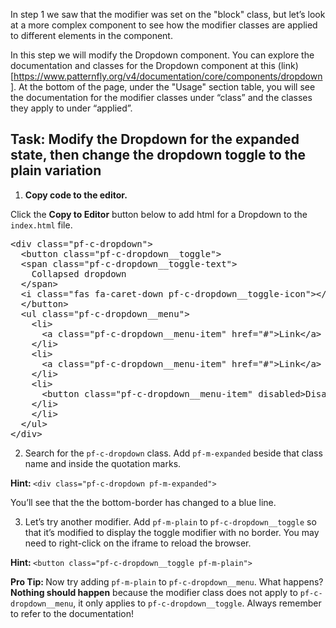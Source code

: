 In step 1 we saw that the modifier was set on the "block" class, but let’s look at a more complex component to see how the modifier classes are applied to different elements in the component.

In this step we will modify the Dropdown component. You can explore the documentation and classes for the Dropdown component at this (link)[https://www.patternfly.org/v4/documentation/core/components/dropdown]. At the bottom of the page, under the "Usage" section table, you will see the documentation for the modifier classes under “class” and the classes they apply to under “applied”.

## Task: Modify the Dropdown for the expanded state, then change the dropdown toggle to the plain variation

1) <strong>Copy code to the editor.</strong>

Click the <strong>Copy to Editor</strong> button below to add html for a Dropdown to the `index.html` file.

<pre class="file" data-filename="index.html" data-target="replace">
&lt;div class=&quot;pf-c-dropdown&quot;&gt;
  &lt;button class=&quot;pf-c-dropdown__toggle&quot;&gt;
  &lt;span class=&quot;pf-c-dropdown__toggle-text&quot;&gt;
    Collapsed dropdown
  &lt;/span&gt;
  &lt;i class=&quot;fas fa-caret-down pf-c-dropdown__toggle-icon&quot;&gt;&lt;/i&gt;
  &lt;/button&gt;
  &lt;ul class=&quot;pf-c-dropdown__menu&quot;&gt;
    &lt;li&gt;
      &lt;a class=&quot;pf-c-dropdown__menu-item&quot; href=&quot;#&quot;&gt;Link&lt;/a&gt;
    &lt;/li&gt;
    &lt;li&gt;
      &lt;a class=&quot;pf-c-dropdown__menu-item&quot; href=&quot;#&quot;&gt;Link&lt;/a&gt;
    &lt;/li&gt;
    &lt;li&gt;
      &lt;button class=&quot;pf-c-dropdown__menu-item&quot; disabled&gt;Disabled action&lt;/button&gt;
    &lt;/li&gt;
    &lt;/li&gt;
  &lt;/ul&gt;
&lt;/div&gt;
</pre>

2) Search for the `pf-c-dropdown` class. Add `pf-m-expanded` beside that class name and inside the quotation marks.

<strong>Hint: </strong> `<div class="pf-c-dropdown pf-m-expanded">`

You’ll see that the the bottom-border has changed to a blue line.

3) Let’s try another modifier. Add `pf-m-plain` to `pf-c-dropdown__toggle` so that it’s modified to display the toggle modifier with no border. You may need to right-click on the iframe to reload the browser.

<strong>Hint: </strong> `<button class="pf-c-dropdown__toggle pf-m-plain">`

<strong>Pro Tip: </strong> Now try adding `pf-m-plain` to `pf-c-dropdown__menu`. What happens? <strong> Nothing should happen</strong>  because the modifier class does not apply to `pf-c-dropdown__menu`, it only applies to `pf-c-dropdown__toggle`. Always remember to refer to the documentation!

